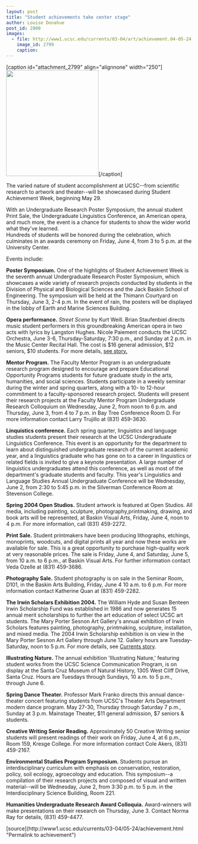 ```yaml
---
layout: post
title: "Student achievements take center stage"
author: Louise Donahue
post_id: 2800
images:
  - file: http://www1.ucsc.edu/currents/03-04/art/achievement.04-05-24.jpg
    image_id: 2799
    caption: 
---
```


[caption id="attachment_2799" align="alignnone" width="250"]<a href="http://localhost/mysite/wp-content/uploads/2004/05/achievement.04-05-24.jpg"><img class="size-full wp-image-2799" src="http://localhost/mysite/wp-content/uploads/2004/05/achievement.04-05-24.jpg" alt="" width="250" height="286" /></a>[/caption]
<p>
  The varied nature of student accomplishment at UCSC--from scientific research to artwork and theater--will be showcased during Student Achievement Week, beginning May 29.<br>
</p>
<p>
  With an Undergraduate Research Poster Symposium, the annual student Print Sale, the Undergraduate Linguistics Conference, an American opera, and much more, the event is a chance for students to show the wider world what they've learned.<br>
  Hundreds of students will be honored during the celebration, which culminates in an awards ceremony on Friday, June 4, from 3 to 5 p.m. at the University Center.<br>
</p>
<p>
  Events include:<br>
</p>
<p>
  <b>Poster Symposium.</b> One of the highlights of Student Achievement Week is the seventh annual Undergraduate Research Poster Symposium, which showcases a wide variety of research projects conducted by students in the Division of Physical and Biological Sciences and the Jack Baskin School of Engineering. The symposium will be held at the Thimann Courtyard on Thursday, June 3, 2-4 p.m. In the event of rain, the posters will be displayed in the lobby of Earth and Marine Sciences Building.
</p>
<p>
  <b>Opera performance.</b> <i>Street Scene</i> by Kurt Weill. Brian Staufenbiel directs music student performers in this groundbreaking American opera in two acts with lyrics by Langston Hughes. Nicole Paiement conducts the UCSC Orchestra, June 3-6, Thursday-Saturday, 7:30 p.m., and Sunday at 2 p.m. in the Music Center Recital Hall. The cost is $16 general admission, $12 seniors, $10 students. For more details, <a href="http://currents.ucsc.edu/03-04/05-24/opera.html">see story.</a>
</p>
<p>
  <b>Mentor Program.</b> The Faculty Mentor Program is an undergraduate<br>
  research program designed to encourage and prepare Educational Opportunity Programs students for future graduate study in the arts, humanities, and social sciences. Students participate in a weekly seminar during the winter and spring quarters, along with a 10- to 12-hour commitment to a faculty-sponsored research project. Students will present their research projects at the Faculty Mentor Program Undergraduate Research Colloquium on Wednesday, June 2, from noon to 6 p.m. and Thursday, June 3, from 4 to 7 p.m. in Bay Tree Conference Room D. For more information contact Larry Trujillo at (831) 459-3630.<br>
</p>
<p>
  <b>Linquistics conference.</b> Each spring quarter, linguistics and language studies students present their research at the UCSC Undergraduate Linguistics Conference. This event is an opportunity for the department to learn about distinguished undergraduate research of the current academic year, and a linguistics graduate who has gone on to a career in linguistics or related fields is invited to give a keynote presentation. A large number of linguistics undergraduates attend this conference, as well as most of the department's graduate students and faculty. This year's Linguistics and Language Studies Annual Undergraduate Conference will be Wednesday, June 2, from 2:30 to 5:45 p.m. in the Silverman Conference Room at Stevenson College.
</p>
<p>
  <b>Spring 2004 Open Studios.</b> Student artwork is featured at Open Studios. All media, including painting, sculpture, photography,printmaking, drawing, and book arts will be represented, at Baskin Visual Arts, Friday, June 4, noon to 4 p.m. For more information, call (831) 459-2272.<br>
</p>
<p>
  <b>Print Sale.</b> Student printmakers have been producing lithographs, etchings, monoprints, woodcuts, and digital prints all year and now these works are available for sale. This is a great opportunity to purchase high-quality work at very reasonable prices. The sale is Friday, June 4, and Saturday, June 5, from 10 a.m. to 6 p.m., at Baskin Visual Arts. For further information contact Veda Ozelle at (831) 459-3686.<br>
</p>
<p>
  <b>Photography Sale.</b> Student photography is on sale in the Seminar Room, D101, in the Baskin Arts Building, Friday, June 4 10 a.m. to 6 p.m. For more information contact Katherine Quan at (831) 459-2282.<br>
</p>
<p>
  <b>The Irwin Scholars Exhibition 2004.</b> The William Hyde and Susan Benteen Irwin Scholarship Fund was established in 1986 and now generates 15 annual merit scholarships to further the art education of select UCSC art students. The Mary Porter Sesnon Art Gallery's annual exhibition of Irwin Scholars features painting, photography, printmaking, sculpture, installation, and mixed media. The 2004 Irwin Scholarship exhibition is on view in the Mary Porter Sesnon Art Gallery through June 12. Gallery hours are Tuesday-Saturday, noon to 5 p.m. For more details, see <a href="http://currents.ucsc.edu/03-04/05-17/irwin.html">Currents story</a>.
</p>
<p>
  <b>Illustrating Nature.</b> The annual exhibition 'Illustrating Nature,' featuring student works from the UCSC Science Communication Program, is on display at the Santa Cruz Museum of Natural History, 1305 West Cliff Drive, Santa Cruz. Hours are Tuesdays through Sundays, 10 a.m. to 5 p.m., through June 6.<br>
</p>
<p>
  <b>Spring Dance Theater.</b> Professor Mark Franko directs this annual dance-theater concert featuring students from UCSC's Theater Arts Department modern dance program. May 27-30, Thursday through Saturday 7 p.m., Sunday at 3 p.m. Mainstage Theater, $11 general admission, $7 seniors &amp; students.<br>
</p>
<p>
  <b>Creative Writing Senior Reading.</b> Approximately 50 Creative Writing senior students will present readings of their work on Friday, June 4, at 6 p.m., Room 159, Kresge College. For more information contact Cole Akers, (831) 459-2167.<br>
</p>
<p>
  <b>Environmental Studies Program Symposium.</b> Students pursue an interdisciplinary curriculum with emphasis on conservation, restoration, policy, soil ecology, agroecology and education. This symposium--a compilation of their research projects and composed of visual and written material--will be Wednesday, June 2, from 3:30 p.m. to 5 p.m. in the Interdisciplinary Science Building, Room 221.
</p>
<p>
  <b>Humanities Undergraduate Research Award Colloquia.</b> Award-winners will make presentations on their research on Thursday, June 3. Contact Norma Ray for details, (831) 459-4477.<br>
</p>
[source](http://www1.ucsc.edu/currents/03-04/05-24/achievement.html "Permalink to achievement")
